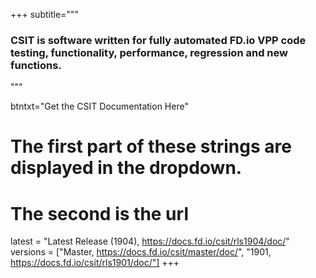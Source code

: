+++
subtitle="""
### CSIT is software written for fully automated FD.io VPP code testing, functionality, performance, regression and new functions.
"""

btntxt="Get the CSIT Documentation Here"

# The first part of these strings are displayed in the dropdown.
# The second is the url
latest = "Latest Release (1904), https://docs.fd.io/csit/rls1904/doc/"
versions = ["Master, https://docs.fd.io/csit/master/doc/",
	 "1901, https://docs.fd.io/csit/rls1901/doc/"]
+++

